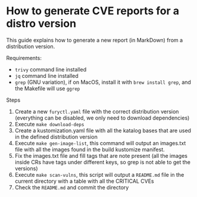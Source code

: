 # How to generate CVE reports for a distro version

This guide explains how to generate a new report (in MarkDown) from a distribution version.

Requirements:

* `trivy` command line installed
* `jq` command line installed
* `grep` (GNU variation), if on MacOS, install it with `brew install grep`, and the Makefile will use `ggrep`

Steps

1) Create a new `furyctl.yaml` file with the correct distribution version (everything can be disabled, we only need to download dependencies)
2) Execute `make download-deps` 
3) Create a kustomization.yaml file with all the katalog bases that are used in the defined distribution version
4) Execute `make gen-image-list`, this command will output an images.txt file with all the images found in the build kustomize manifest.
5) Fix the images.txt file and fill tags that are note present (all the images inside CRs have tags under different keys, so grep is not able to get the versions)
6) Execute `make scan-vulns`, this script will output a `README.md` file in the current directory with a table with all the CRITICAL CVEs
7) Check the `README.md` and commit the directory